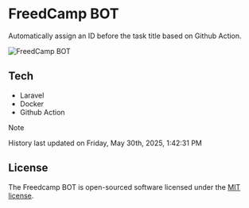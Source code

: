 # FreedCamp BOT

Automatically assign an ID before the task title based on Github Action.

![FreedCamp BOT](https://repository-images.githubusercontent.com/737932867/7d34798b-2680-471c-b089-a78a718d3d6a)

## Tech

- Laravel
- Docker
- Github Action

> [!NOTE]  
> History last updated on Friday, May 30th, 2025, 1:42:31 PM

## License

The Freedcamp BOT is open-sourced software licensed under the [MIT license](https://opensource.org/licenses/MIT).
